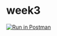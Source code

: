 # week3
[![Run in Postman](https://run.pstmn.io/button.svg)](https://app.getpostman.com/run-collection/98a63537bdbd339702cf)
